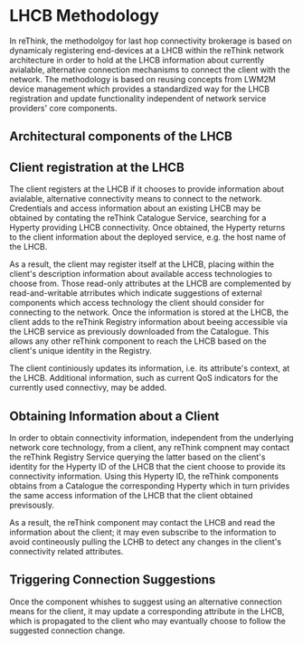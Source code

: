 # LHCB Methodology #

In reThink, the methodolgoy for last hop connectivity brokerage is based on dynamicaly registering end-devices at a LHCB within the reThink network architecture in order to hold at the LHCB information about currently avialable, alternative connection mechanisms to connect the client with the network.  The methodology is based on reusing concepts from LWM2M device management which provides a standardized way for the LHCB registration and update functionality independent of network service providers' core components.


## Architectural components of the LHCB ##

## Client registration at the LHCB ##

The client registers at the LHCB if it chooses to provide information about avialable, alternative connectivity means to connect to the network.
Credentials and access information about an existing LHCB may be obtained by contating the reThink Catalogue Service, searching for a Hyperty providing LHCB connectivity.  Once obtained, the Hyperty returns to the client information about the deployed service, e.g. the host name of the LHCB.

As a result, the client may register itself at the LHCB, placing within the client's description information about available access technologies to choose from.  Those read-only attributes at the LHCB are complemented by read-and-writable atrributes which indicate suggestions of external components which access technology the client should consider for connecting to the network.  Once the information is stored at the LHCB, the client adds to the reThink Registry information about beeing accessible via the LHCB service as previously downloaded from the Catalogue.  This allows any other reThink component to reach the LHCB based on the client's unique identity in the Registry.

The client continiously updates its information, i.e. its attribute's context, at the LHCB.  Additional information, such as current QoS indicators for the currently used connectivy, may be added.

## Obtaining Information about a Client ##

In order to obtain connectivity information, independent from the underlying network core technology, from a client, any reThink compnent may contact the reThink Registry Service querying the latter based on the client's identity for the Hyperty ID of the LHCB that the cient choose to provide its connectivity information.  Using this Hyperty ID, the reThink components obtains from a Catalogue the corresponding Hyperty which in turn privides the same access information of the LHCB that the client obtained previsously.

As a result, the reThink component may contact the LHCB and read the information about the client; it may even subscribe to the information to avoid contineously pulling the LCHB to detect any changes in the client's connectivity related attributes.  

## Triggering Connection Suggestions ##

Once the component whishes to suggest using an alternative connection means for the client, it may update a corresponding attribute in the LHCB, which is propagated to the client who may evantually choose to follow the suggested connection change.
